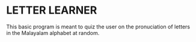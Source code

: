 # LETTER LEARNER
This basic program is meant to quiz the user on the pronuciation of letters in the Malayalam alphabet at random.
